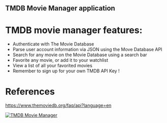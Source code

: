 ## TMDB Movie Manager application

# TMDB movie manager features:

- Authenticate with The Movie Database
- Parse user account information via JSON using the Move Database API
- Search for any movie on the Movie Database using a search bar
- Favorite any movie, or add it to your watchlist
- View a list of all your favorited movies
- Remember to sign up for your own TMDB API Key !

# References
https://www.themoviedb.org/faq/api?language=en

[![TMDB Movie Manager](https://j.gifs.com/rkYykL.gif)](https://youtu.be/DCDKCQVrP0c)


